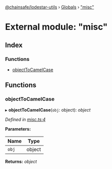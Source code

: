 [@chainsafe/lodestar-utils](../README.md) › [Globals](../globals.md) › ["misc"](_misc_.md)

# External module: "misc"

## Index

### Functions

* [objectToCamelCase](_misc_.md#objecttocamelcase)

## Functions

###  objectToCamelCase

▸ **objectToCamelCase**(`obj`: object): *object*

*Defined in [misc.ts:4](https://github.com/ChainSafe/lodestar/blob/a7b4c5ad0/packages/lodestar-utils/src/misc.ts#L4)*

**Parameters:**

Name | Type |
------ | ------ |
`obj` | object |

**Returns:** *object*
